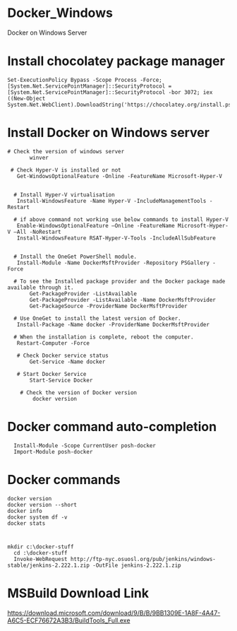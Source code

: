 # Docker_Windows
Docker on Windows Server

# Install chocolatey package manager
	Set-ExecutionPolicy Bypass -Scope Process -Force; [System.Net.ServicePointManager]::SecurityProtocol = [System.Net.ServicePointManager]::SecurityProtocol -bor 3072; iex ((New-Object System.Net.WebClient).DownloadString('https://chocolatey.org/install.ps1'))

# Install Docker on Windows server

	# Check the version of windows server
      	   winver

     # Check Hyper-V is installed or not
	   Get-WindowsOptionalFeature -Online -FeatureName Microsoft-Hyper-V


      # Install Hyper-V virtualisation
	   Install-WindowsFeature -Name Hyper-V -IncludeManagementTools -Restart

      # if above command not working use below commands to install Hyper-V
	   Enable-WindowsOptionalFeature –Online -FeatureName Microsoft-Hyper-V –All -NoRestart         
	   Install-WindowsFeature RSAT-Hyper-V-Tools -IncludeAllSubFeature


      # Install the OneGet PowerShell module.
	   Install-Module -Name DockerMsftProvider -Repository PSGallery -Force

      # To see the Installed package provider and the Docker package made available through it.
           Get-PackageProvider -ListAvailable
           Get-PackageProvider -ListAvailable -Name DockerMsftProvider
           Get-PackageSource -ProviderName DockerMsftProvider

      # Use OneGet to install the latest version of Docker.
	   Install-Package -Name docker -ProviderName DockerMsftProvider

      # When the installation is complete, reboot the computer.
	   Restart-Computer -Force

       # Check Docker service status
           Get-Service -Name docker

       # Start Docker Service
           Start-Service Docker

        # Check the version of Docker version
            docker version 

         
# Docker command auto-completion
      Install-Module -Scope CurrentUser posh-docker
      Import-Module posh-docker

# Docker commands
	docker version
	docker version --short
	docker info
	docker system df -v
	docker stats

# 
	mkdir c:\docker-stuff
      cd :\docker-stuff
      Invoke-WebRequest http://ftp-nyc.osuosl.org/pub/jenkins/windows-stable/jenkins-2.222.1.zip -OutFile jenkins-2.222.1.zip

# MSBuild Download Link 
https://download.microsoft.com/download/9/B/B/9BB1309E-1A8F-4A47-A6C5-ECF76672A3B3/BuildTools_Full.exe

